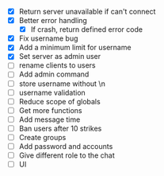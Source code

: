 - [x] Return server unavailable if can't connect
- [x] Better error handling
    - [x] If crash, return defined error code
- [x] Fix username bug
- [x] Add a minimum limit for username
- [x] Set server as admin user
- [ ] rename clients to users
- [ ] Add admin command
- [ ] store username without \n
- [ ] username validation
- [ ] Reduce scope of globals
- [ ] Get more functions
- [ ] Add message time
- [ ] Ban users after 10 strikes
- [ ] Create groups
- [ ] Add password and accounts
- [ ] Give different role to the chat
- [ ] UI
